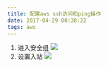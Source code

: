 ```yaml
---
title: 配置aws ssh访问和ping操作
date: 2017-04-29 00:38:22
tags: aws
---
```

1. 进入安全组
![](http://www.renyiwei.com/wp-content/uploads/2015/06/20150626181624.png)
2. 设置入站
![](http://www.renyiwei.com/wp-content/uploads/2015/06/20150626181904.png)

